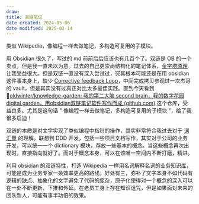 ```yaml
---
draw:
title: 双链笔记
date created: 2024-05-06
date modified: 2025-02-14
---
```


类似 Wikipedia，像编程一样去做笔记，多构造可复用的子模块。

<!-- more -->

用 Obsidian 很久了，写过的 md 前前后后应该也有几百个了。双链是 OB 的一个卖点，但是我一直未以为意。过去的自己更崇尚结构化的笔记体系，[金字塔原理](金字塔原理.md) 让我受益很大。但是双链一直没有深入尝试过，究其根本可能还是在用 obsidian 这件事本身上，缺少 [Corrective feedback Loop](Corrective%20feedback%20Loop.md)，中间完成拷贝参观过一次杰哥的 vault，但是其实没有过真正对比太多最佳实践。直到今天看到🔗[oldwinter/knowledge-garden: 我的第二大脑 second brain，我的数字花园 digital garden，用obsidian双链笔记软件写作而成 (github.com)](https://github.com/oldwinter/knowledge-garden) 这个仓库，受益良多。尤其是这句话 " 像编程一样去做笔记，多构造可复用的子模块 "，给了我很多启迪！

双链的本质是对文字实现了类似编程中指针的操作，其实非常符合我过去对于 [词汇量](词汇量.md) 的理解。联想到 DDD 开发，包括一些项目文档写作，其实对于公司的业务开发，可以统一一个 dictionary 模块，存放一些基本的概念。当这些概念再次出现时，直接指向就好了。而对于概念本身，可以在该唯一空间内不断打磨，精进。

利用 obsidian 的双链特性，打造 Wikipedia 一样用名词解释名词的业务知识库，可能是成为业务专家一条效率更高的路线。好处有三，弥补了文字本身不如代码有逻辑的缺点、抽象化的文字避免了代码的庞杂，原子化使得对一个概念的深入可以在一处不断更新、下推和外延。在老员工身上存在知识诅咒，但是如果面对未来的团队新人，可能有事半功倍的效果。
